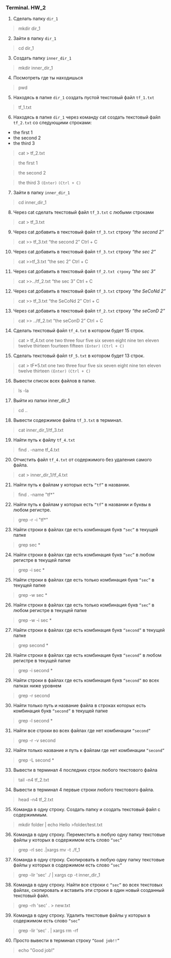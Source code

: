 ### Terminal. HW_2

1. Сделать папку `dir_1`

> mkdir dir_1

2. Зайти в папку `dir_1`

> cd dir_1

3. Создать папку `inner_dir_1`

> mkdir inner_dir_1

4. Посмотреть где ты находишься

> pwd

5. Находясь в папке `dir_1` создать пустой текстовый файл `tf_1.txt`

> tf_1.txt

6. Находясь в папке `dir_1` через команду cat создать текстовый файл `tf_2.txt` со следующими строками:

- the first 1
- the second 2
- the third 3

> cat > tf_2.txt

> the first 1

> the second 2

> the third 3   `(Enter)` `(Ctrl + C)`

7.  Зайти в папку `inner_dir_1`

> cd inner_dir_1

8.  Через cat сделать текстовый файл `tf_3.txt` c любыми строками

> cat > tf_3.txt

9.  Через cat добавить в текстовый файл `tf_3.txt` строку _“the second 2”_

> cat >> tf_3.txt
> “the second 2”
> Ctrl + C

10. Через cat добавить в текстовый файл `tf_3.txt` строку _“the sec 2”_

> cat >>tf_3.txt
> “the sec 2”
> Ctrl + C

11. Через cat добавить в текстовый файл `tf_2.txt строку` _“the sec 3”_

> cat >>../tf_2.txt
> “the sec 3”
> Ctrl + C

12. Через cat добавить в текстовый файл `tf_3.txt` строку _“the SeCoNd 2”_

> cat >> tf_3.txt
> “the SeCoNd 2”
> Ctrl + C

13. Через cat добавить в текстовый файл `tf_2.txt` строку _“the seConD 2”_

> cat >> ../tf_2.txt
> “the seConD 2”
> Ctrl + C

14. Сделать текстовый файл `tf_4.txt` в котором будет 15 строк.

> cat > tf_4.txt
> one
> two
> three
> four
> five
> six
> seven
> eight
> nine
> ten
> eleven
> twelve
> thirteen
> fourteen
> fifteen  `(Enter)` `(Ctrl + C)`

15. Сделать текстовый файл `tF_5.txt` в котором будет 13 строк.

> cat > tF*5.txt
> one
> two
> three
> four
> five
> six
> seven
> eight
> nine
> ten
> eleven
> twelve
> thirteen  `(Enter)` `(Ctrl + C)`

16. Вывести список всех файлов в папке.

> ls -la

17. Выйти из папки inner_dir_1

> cd ..

18. Вывести содержимое файла `tf_3.txt` в терминал.

> cat inner_dir_1/tf_3.txt

19. Найти путь к файлу `tf_4.txt`

> find . -name tf_4.txt

20. Отчистить файл `tf_4.txt` от содержимого без удаления самого файла.

> cat > inner_dir_1/tf_4.txt

21. Найти путь к файлам у которых есть `“tf”` в названии.

> find . -name "tf\*"

22. Найти путь к файлам у которых есть `“tf”` в названии и буквы в любом регистре.

> grep -r -i "tf\*"

23. Найти строки в файлах где есть комбинация букв `“sec”` в текущей папке

> grep sec \*

24. Найти строки в файлах где есть комбинация букв `“sec”` в любом регистре в текущей папке

> grep -i sec \*

25. Найти строки в файлах где есть только комбинация букв `“sec”` в текущей папке

> grep -w sec \*

26. Найти строки в файлах где есть только комбинация букв `“sec”` в любом регистре в текущей папке

> grep -w -i sec \*

27. Найти строки в файлах где есть комбинация букв `“second”` в текущей папке

> grep second \*

28. Найти строки в файлах где есть комбинация букв `“second”` в любом регистре в текущей папке

> grep -i second \*

29. Найти строки в файлах где есть комбинация букв `“second”` во всех папках ниже уровнем

> grep -r second

30. Найти только путь и название файла в строках которых есть комбинация букв `“second”` в текущей папке

> grep -l second *

31. Найти все строки во всех файлах где нет комбинации `“second”`
    
> grep -r -v second

32. Найти только название и путь к файлам где нет комбинации `“second”`

> grep -L second \*

33. Вывести в терминал 4 последних строк любого текстового файла

> tail -n4 tf_2.txt

34. Вывести в терминал 4 первые строки любого текстового файла.

> head -n4 tf_2.txt

35. Команда в одну строку. Создать папку и создать текстовый файл с содержиммым.

> mkdir folder | echo Hello >folder/test.txt

36. Команда в одну строку. Переместить в любую одну папку текстовые файлы у которых в содержимом есть слово `“sec”`

> grep -rl sec .|xargs mv -t ./f_1

37. Команда в одну строку. Скопировать в любую одну папку текстовые файлы у которых в содержимом есть слово `“sec”`

> grep -lir 'sec' ./ | xargs cp -t inner_dir_1

38. Команда в одну строку. Найти все строки c `“sec”` во всех текстовых файлах, скопировать и вставить эти строки в один новый созданный текстовый файл.

> grep -rh 'sec' . > new.txt

39. Команда в одну строку. Удалить текстовые файлы у которых в содержимом есть слово `“sec”`

> grep -lir 'sec' . | xargs rm -rf

40. Просто вывести в терминал строку `“Good job!!”`
   
> echo "Good job!"
